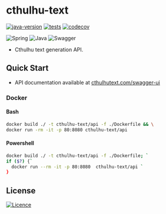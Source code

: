 # cthulhu-text

[![java-version](https://img.shields.io/badge/java-17-green.svg)](https://openjdk.java.net/projects/jdk/17/)
[![tests](https://github.com/mtkhawaja/cthulhu-text/actions/workflows/main.yaml/badge.svg)](https://github.com/mtkhawaja/cthulhu-text/actions/workflows/main.yaml)
[![codecov](https://codecov.io/gh/mtkhawaja/cthulhu-text/branch/main/graph/badge.svg?token=4ZRH0VLKJU)](https://codecov.io/gh/mtkhawaja/cthulhu-text)

![Spring](https://img.shields.io/badge/spring-%236DB33F.svg?style=for-the-badge&logo=spring&logoColor=white)
![Java](https://img.shields.io/badge/java-%23ED8B00.svg?style=for-the-badge&logo=java&logoColor=white)
![Swagger](https://img.shields.io/badge/-Swagger-%23Clojure?style=for-the-badge&logo=swagger&logoColor=white)

- Cthulhu text generation API.

## Quick Start

- API documentation available at [cthulhutext.com/swagger-ui](http://www.cthulhutext.com/swagger-ui/)

### Docker

#### Bash

```bash
docker build ./ -t cthulhu-text/api -f ./Dockerfile && \
docker run -rm -it -p 80:8080 cthulhu-text/api 
```

#### Powershell

```bash
docker build ./ -t cthulhu-text/api -f ./Dockerfile; `
if ($?) {`
  docker run --rm -it -p 80:8080  cthulhu-text/api `
}
```

## License

[![Licence](https://img.shields.io/github/license/Ileriayo/markdown-badges?style=for-the-badge)](./LICENSE)